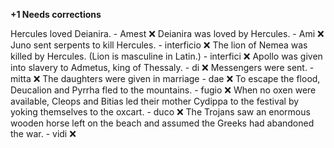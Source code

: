 **+1 Needs corrections**

Hercules loved Deianira. - Amest  ❌
Deianira was loved by Hercules. - Ami ❌
Juno sent serpents to kill Hercules. - interficio ❌
The lion of Nemea was killed by Hercules. (Lion is masculine in Latin.)  - interfici ❌
Apollo was given into slavery to Admetus, king of Thessaly. - di ❌
Messengers were sent. - mitta ❌
The daughters were given in marriage - dae ❌
To escape the flood, Deucalion and Pyrrha fled to the mountains. - fugio ❌
When no oxen were available, Cleops and Bitias led their mother Cydippa to the festival by yoking themselves to the oxcart. - duco ❌
The Trojans saw an enormous wooden horse left on the beach and assumed the Greeks had abandoned the war. - vidi ❌
